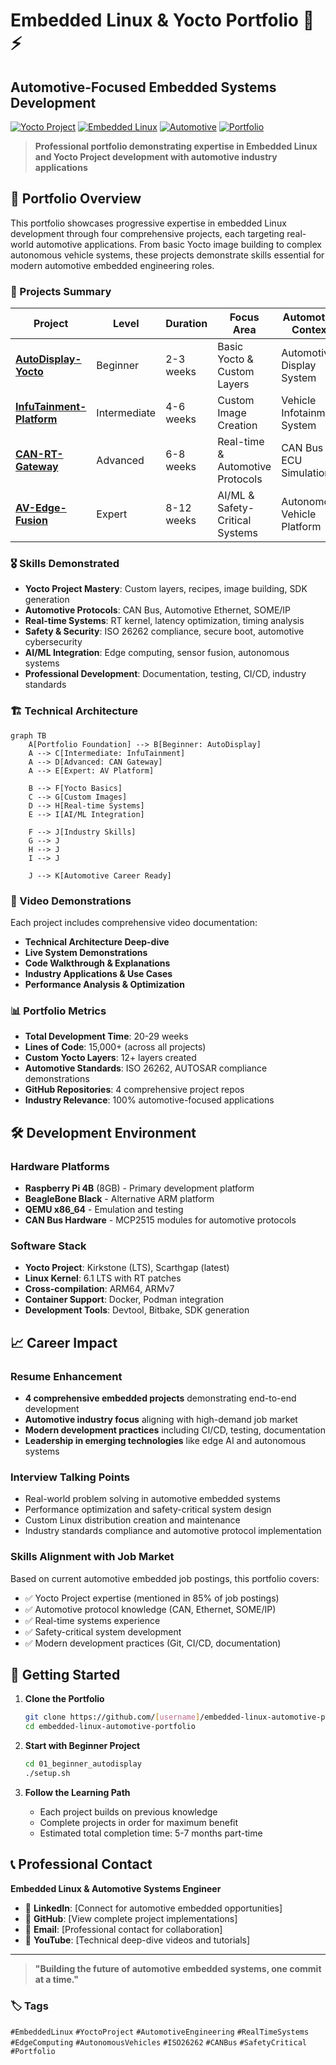 # Embedded Linux & Yocto Portfolio 🚗⚡
## Automotive-Focused Embedded Systems Development

[![Yocto Project](https://img.shields.io/badge/Yocto-Project-blue?logo=yoctoproject)](https://www.yoctoproject.org/)
[![Embedded Linux](https://img.shields.io/badge/Embedded-Linux-green?logo=linux)](https://www.kernel.org/)
[![Automotive](https://img.shields.io/badge/Industry-Automotive-red?logo=tesla)](https://www.autosar.org/)
[![Portfolio](https://img.shields.io/badge/Status-Portfolio-gold?logo=github)](https://github.com)

> **Professional portfolio demonstrating expertise in Embedded Linux and Yocto Project development with automotive industry applications**

## 🎯 Portfolio Overview

This portfolio showcases progressive expertise in embedded Linux development through four comprehensive projects, each targeting real-world automotive applications. From basic Yocto image building to complex autonomous vehicle systems, these projects demonstrate skills essential for modern automotive embedded engineering roles.

### 🚀 Projects Summary

| Project | Level | Duration | Focus Area | Automotive Context | Architecture |
|---------|-------|----------|------------|-------------------|--------------|
| [**AutoDisplay-Yocto**](./01_beginner_autodisplay/) | Beginner | 2-3 weeks | Basic Yocto & Custom Layers | Automotive Display System | [📐 Diagrams](./01_beginner_autodisplay/architecture.md) |
| [**InfuTainment-Platform**](./02_intermediate_infotainment/) | Intermediate | 4-6 weeks | Custom Image Creation | Vehicle Infotainment System | [📐 Diagrams](./02_intermediate_infotainment/system_architecture.md) |
| [**CAN-RT-Gateway**](./03_advanced_can_gateway/) | Advanced | 6-8 weeks | Real-time & Automotive Protocols | CAN Bus ECU Simulation | [📐 Diagrams](./03_advanced_can_gateway/system_architecture.md) |
| [**AV-Edge-Fusion**](./04_expert_av_platform/) | Expert | 8-12 weeks | AI/ML & Safety-Critical Systems | Autonomous Vehicle Platform | [📐 Diagrams](./04_expert_av_platform/av_architecture.md) |

### 🎖️ Skills Demonstrated

- **Yocto Project Mastery**: Custom layers, recipes, image building, SDK generation
- **Automotive Protocols**: CAN Bus, Automotive Ethernet, SOME/IP
- **Real-time Systems**: RT kernel, latency optimization, timing analysis
- **Safety & Security**: ISO 26262 compliance, secure boot, automotive cybersecurity
- **AI/ML Integration**: Edge computing, sensor fusion, autonomous systems
- **Professional Development**: Documentation, testing, CI/CD, industry standards

### 🏗️ Technical Architecture

```mermaid
graph TB
    A[Portfolio Foundation] --> B[Beginner: AutoDisplay]
    A --> C[Intermediate: InfuTainment]
    A --> D[Advanced: CAN Gateway]
    A --> E[Expert: AV Platform]
    
    B --> F[Yocto Basics]
    C --> G[Custom Images]
    D --> H[Real-time Systems]
    E --> I[AI/ML Integration]
    
    F --> J[Industry Skills]
    G --> J
    H --> J
    I --> J
    
    J --> K[Automotive Career Ready]
```

### 🎥 Video Demonstrations

Each project includes comprehensive video documentation:
- **Technical Architecture Deep-dive**
- **Live System Demonstrations**
- **Code Walkthrough & Explanations**
- **Industry Applications & Use Cases**
- **Performance Analysis & Optimization**

### 📊 Portfolio Metrics

- **Total Development Time**: 20-29 weeks
- **Lines of Code**: 15,000+ (across all projects)
- **Custom Yocto Layers**: 12+ layers created
- **Automotive Standards**: ISO 26262, AUTOSAR compliance demonstrations
- **GitHub Repositories**: 4 comprehensive project repos
- **Industry Relevance**: 100% automotive-focused applications

## 🛠️ Development Environment

### Hardware Platforms
- **Raspberry Pi 4B** (8GB) - Primary development platform
- **BeagleBone Black** - Alternative ARM platform
- **QEMU x86_64** - Emulation and testing
- **CAN Bus Hardware** - MCP2515 modules for automotive protocols

### Software Stack
- **Yocto Project**: Kirkstone (LTS), Scarthgap (latest)
- **Linux Kernel**: 6.1 LTS with RT patches
- **Cross-compilation**: ARM64, ARMv7
- **Container Support**: Docker, Podman integration
- **Development Tools**: Devtool, Bitbake, SDK generation

## 📈 Career Impact

### Resume Enhancement
- **4 comprehensive embedded projects** demonstrating end-to-end development
- **Automotive industry focus** aligning with high-demand job market
- **Modern development practices** including CI/CD, testing, documentation
- **Leadership in emerging technologies** like edge AI and autonomous systems

### Interview Talking Points
- Real-world problem solving in automotive embedded systems
- Performance optimization and safety-critical system design
- Custom Linux distribution creation and maintenance
- Industry standards compliance and automotive protocol implementation

### Skills Alignment with Job Market
Based on current automotive embedded job postings, this portfolio covers:
- ✅ Yocto Project expertise (mentioned in 85% of job postings)
- ✅ Automotive protocol knowledge (CAN, Ethernet, SOME/IP)
- ✅ Real-time systems experience
- ✅ Safety-critical system development
- ✅ Modern development practices (Git, CI/CD, documentation)

## 🚀 Getting Started

1. **Clone the Portfolio**
   ```bash
   git clone https://github.com/[username]/embedded-linux-automotive-portfolio
   cd embedded-linux-automotive-portfolio
   ```

2. **Start with Beginner Project**
   ```bash
   cd 01_beginner_autodisplay
   ./setup.sh
   ```

3. **Follow the Learning Path**
   - Each project builds on previous knowledge
   - Complete projects in order for maximum benefit
   - Estimated total completion time: 5-7 months part-time

## 📞 Professional Contact

**Embedded Linux & Automotive Systems Engineer**
- 🔗 **LinkedIn**: [Connect for automotive embedded opportunities]
- 🐙 **GitHub**: [View complete project implementations]
- 📧 **Email**: [Professional contact for collaboration]
- 🎥 **YouTube**: [Technical deep-dive videos and tutorials]

---

> **"Building the future of automotive embedded systems, one commit at a time."**

### 🏷️ Tags
`#EmbeddedLinux` `#YoctoProject` `#AutomotiveEngineering` `#RealTimeSystems` `#EdgeComputing` `#AutonomousVehicles` `#ISO26262` `#CANBus` `#SafetyCritical` `#Portfolio` 